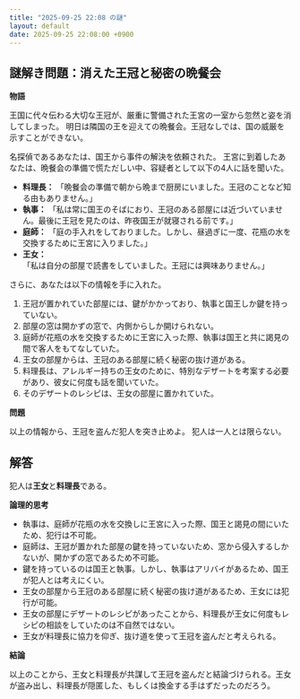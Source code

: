 ```yaml
---
title: "2025-09-25 22:08 の謎"
layout: default
date: 2025-09-25 22:08:00 +0900
---
```

## 謎解き問題：消えた王冠と秘密の晩餐会

**物語**

王国に代々伝わる大切な王冠が、厳重に警備された王宮の一室から忽然と姿を消してしまった。
明日は隣国の王を迎えての晩餐会。王冠なしでは、国の威厳を示すことができない。

名探偵であるあなたは、国王から事件の解決を依頼された。
王宮に到着したあなたは、晩餐会の準備で慌ただしい中、容疑者として以下の4人に話を聞いた。

*   **料理長：** 「晩餐会の準備で朝から晩まで厨房にいました。王冠のことなど知る由もありません。」
*   **執事：** 「私は常に国王のそばにおり、王冠のある部屋には近づいていません。最後に王冠を見たのは、昨夜国王が就寝される前です。」
*   **庭師：** 「庭の手入れをしておりました。しかし、昼過ぎに一度、花瓶の水を交換するために王宮に入りました。」
*   **王女：** 「私は自分の部屋で読書をしていました。王冠には興味ありません。」

さらに、あなたは以下の情報を手に入れた。

1.  王冠が置かれていた部屋には、鍵がかかっており、執事と国王しか鍵を持っていない。
2.  部屋の窓は開かずの窓で、内側からしか開けられない。
3.  庭師が花瓶の水を交換するために王宮に入った際、執事は国王と共に謁見の間で客人をもてなしていた。
4.  王女の部屋からは、王冠のある部屋に続く秘密の抜け道がある。
5.  料理長は、アレルギー持ちの王女のために、特別なデザートを考案する必要があり、彼女に何度も話を聞いていた。
6.  そのデザートのレシピは、王女の部屋に置かれていた。

**問題**

以上の情報から、王冠を盗んだ犯人を突き止めよ。
犯人は一人とは限らない。

## 解答

犯人は**王女**と**料理長**である。

**論理的思考**

*   執事は、庭師が花瓶の水を交換しに王宮に入った際、国王と謁見の間にいたため、犯行は不可能。
*   庭師は、王冠が置かれた部屋の鍵を持っていないため、窓から侵入するしかないが、開かずの窓であるため不可能。
*   鍵を持っているのは国王と執事。しかし、執事はアリバイがあるため、国王が犯人とは考えにくい。
*   王女の部屋から王冠のある部屋に続く秘密の抜け道があるため、王女には犯行が可能。
*   王女の部屋にデザートのレシピがあったことから、料理長が王女に何度もレシピの相談をしていたのは不自然ではない。
*   王女が料理長に協力を仰ぎ、抜け道を使って王冠を盗んだと考えられる。

**結論**

以上のことから、王女と料理長が共謀して王冠を盗んだと結論づけられる。王女が盗み出し、料理長が隠匿した、もしくは換金する手はずだったのだろう。
